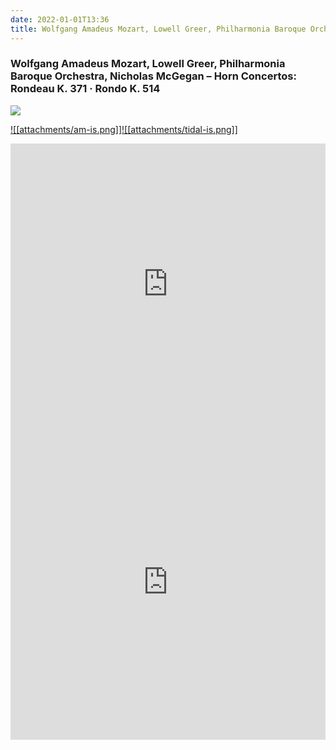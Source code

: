 ```yaml
---
date: 2022-01-01T13:36
title: Wolfgang Amadeus Mozart, Lowell Greer, Philharmonia Baroque Orchestra, Nicholas McGegan – Horn Concertos_ Rondeau K. 371 · Rondo K. 514
---
```

### Wolfgang Amadeus Mozart, Lowell Greer, Philharmonia Baroque Orchestra, Nicholas McGegan – Horn Concertos: Rondeau K. 371 · Rondo K. 514
[![](https://img.discogs.com/dLK14ZKXyi27aPlcvb8zxZkA0BA=/fit-in/600x602/filters:strip_icc():format(jpeg):mode_rgb():quality(90)/discogs-images/R-6285819-1591637579-2189.png.jpg)][1] 

[1]: https://www.discogs.com/release/6285819
[2]: https://music.apple.com/us/album/586065787
[3]: https://listen.tidal.com/album/47024238

[![[attachments/am-is.png]]][2][![[attachments/tidal-is.png]]][3]

<iframe allow="autoplay *; encrypted-media *; fullscreen *" frameborder="0" height="450" style="width:100%;max-width:660px;overflow:hidden;background:transparent;" sandbox="allow-forms allow-popups allow-same-origin allow-scripts allow-storage-access-by-user-activation allow-top-navigation-by-user-activation" src="https://embed.music.apple.com/us/album/turn-blue/586065787"></iframe>
<div style="position: relative; padding-bottom: 100%; height: 0; overflow: hidden; max-width: 100%;"><iframe src="https://embed.tidal.com/albums/47024238?layout=gridify" frameborder= "0" allowfullscreen style="position: absolute; top: 0; left: 0; width: 100%; height: 1px; min-height: 100%; margin: 0 auto;"></iframe></div>